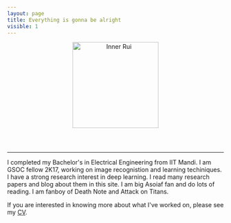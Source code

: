 ```yaml
---
layout: page
title: Everything is gonna be alright
visible: 1
---
```


<header>
<a id="go-back-home" href="{{ site.url }}"><img src="{{ site.url }}/images/inner_rui3.png" alt="Inner Rui" height="200" ></a>
</header>

---

I completed my Bachelor's in Electrical Engineering from IIT Mandi. I am GSOC fellow 2K17, working on image recognistion and learning techiniques. 
I have a strong research interest in deep learning. I read many research papers and blog about them in this site.
I am big Asoiaf fan and do lots of reading. I am fanboy of Death Note and Attack on Titans.

If you are interested in knowing more about what I've worked on, please see my [CV]().
